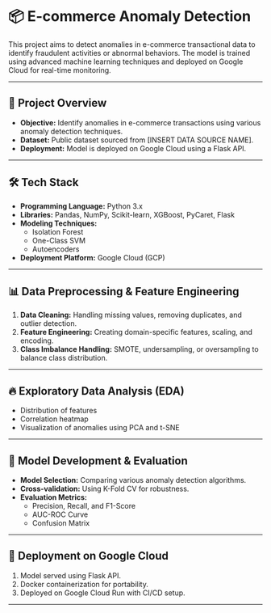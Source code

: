 # 📦 E-commerce Anomaly Detection

This project aims to detect anomalies in e-commerce transactional data to identify fraudulent activities or abnormal behaviors. The model is trained using advanced machine learning techniques and deployed on Google Cloud for real-time monitoring.

---

## 📖 Project Overview
- **Objective:** Identify anomalies in e-commerce transactions using various anomaly detection techniques.
- **Dataset:** Public dataset sourced from [INSERT DATA SOURCE NAME].
- **Deployment:** Model is deployed on Google Cloud using a Flask API.

---

## 🛠️ Tech Stack
- **Programming Language:** Python 3.x
- **Libraries:** Pandas, NumPy, Scikit-learn, XGBoost, PyCaret, Flask
- **Modeling Techniques:**
  - Isolation Forest
  - One-Class SVM
  - Autoencoders
- **Deployment Platform:** Google Cloud (GCP)

---

## 📊 Data Preprocessing & Feature Engineering
1. **Data Cleaning:** Handling missing values, removing duplicates, and outlier detection.
2. **Feature Engineering:** Creating domain-specific features, scaling, and encoding.
3. **Class Imbalance Handling:** SMOTE, undersampling, or oversampling to balance class distribution.

---

## 🔥 Exploratory Data Analysis (EDA)
- Distribution of features
- Correlation heatmap
- Visualization of anomalies using PCA and t-SNE

---

## 🎯 Model Development & Evaluation
- **Model Selection:** Comparing various anomaly detection algorithms.
- **Cross-validation:** Using K-Fold CV for robustness.
- **Evaluation Metrics:**
  - Precision, Recall, and F1-Score
  - AUC-ROC Curve
  - Confusion Matrix

---

## 🚀 Deployment on Google Cloud
1. Model served using Flask API.
2. Docker containerization for portability.
3. Deployed on Google Cloud Run with CI/CD setup.

---

